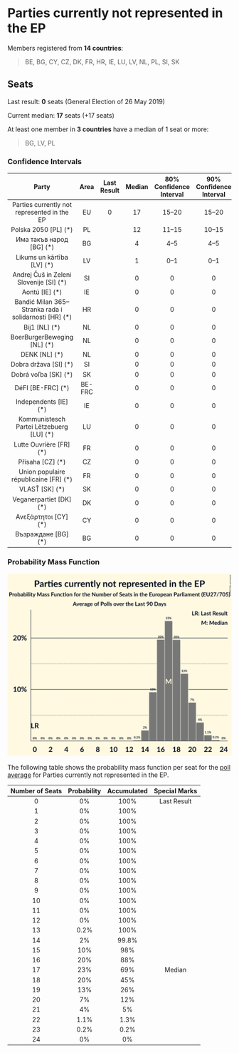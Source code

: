 # Parties currently not represented in the EP

Members registered from **14 countries**:

> BE, BG, CY, CZ, DK, FR, HR, IE, LU, LV, NL, PL, SI, SK

## Seats

Last result: **0** seats (General Election of 26 May 2019)

Current median: **17** seats (+17 seats)

At least one member in **3 countries** have a median of 1 seat or more:

> BG, LV, PL

### Confidence Intervals

| Party | Area | Last Result | Median | 80% Confidence Interval | 90% Confidence Interval | 95% Confidence Interval | 99% Confidence Interval |
|:-----:|:----:|:-----------:|:------:|:-----------------------:|:-----------------------:|:-----------------------:|:-----------------------:|
| Parties currently not represented in the EP | EU | 0 | 17 | 15–20 | 15–20 | 15–21 | 14–22 |
| Polska 2050 [PL] (*) | PL | | 12 | 11–15 | 10–15 | 10–16 | 10–17 |
| Има такъв народ [BG] (*) | BG | | 4 | 4–5 | 4–5 | 4–5 | 3–5 |
| Likums un kārtība [LV] (*) | LV | | 1 | 0–1 | 0–1 | 0–1 | 0–1 |
| Andrej Čuš in Zeleni Slovenije [SI] (*) | SI | | 0 | 0 | 0 | 0 | 0 |
| Aontú [IE] (*) | IE | | 0 | 0 | 0 | 0 | 0 |
| Bandić Milan 365–Stranka rada i solidarnosti [HR] (*) | HR | | 0 | 0 | 0 | 0 | 0 |
| Bij1 [NL] (*) | NL | | 0 | 0 | 0 | 0 | 0 |
| BoerBurgerBeweging [NL] (*) | NL | | 0 | 0 | 0 | 0 | 0 |
| DENK [NL] (*) | NL | | 0 | 0 | 0 | 0 | 0 |
| Dobra država [SI] (*) | SI | | 0 | 0 | 0 | 0 | 0 |
| Dobrá voľba [SK] (*) | SK | | 0 | 0 | 0 | 0 | 0 |
| DéFI [BE-FRC] (*) | BE-FRC | | 0 | 0 | 0 | 0 | 0 |
| Independents [IE] (*) | IE | | 0 | 0 | 0 | 0 | 0–1 |
| Kommunistesch Partei Lëtzebuerg [LU] (*) | LU | | 0 | 0 | 0 | 0 | 0 |
| Lutte Ouvrière [FR] (*) | FR | | 0 | 0 | 0 | 0 | 0 |
| Přísaha [CZ] (*) | CZ | | 0 | 0 | 0 | 0 | 0 |
| Union populaire républicaine [FR] (*) | FR | | 0 | 0 | 0 | 0 | 0 |
| VLASŤ [SK] (*) | SK | | 0 | 0 | 0 | 0 | 0 |
| Veganerpartiet [DK] (*) | DK | | 0 | 0 | 0 | 0 | 0 |
| Ανεξάρτητοι [CY] (*) | CY | | 0 | 0 | 0 | 0 | 0–1 |
| Възраждане [BG] (*) | BG | | 0 | 0 | 0 | 0 | 0 |

### Probability Mass Function

![Graph with seats probability mass function not yet produced](average-2021-06-30-seats-pmf-partiescurrentlynotrepresentedintheep.png "Seats Probability Mass Function")

The following table shows the probability mass function per seat for the [poll average](average-2021-06-30.html) for Parties currently not represented in the EP.

| Number of Seats | Probability | Accumulated | Special Marks |
|:---------------:|:-----------:|:-----------:|:-------------:|
| 0 | 0% | 100% | Last Result |
| 1 | 0% | 100% |  |
| 2 | 0% | 100% |  |
| 3 | 0% | 100% |  |
| 4 | 0% | 100% |  |
| 5 | 0% | 100% |  |
| 6 | 0% | 100% |  |
| 7 | 0% | 100% |  |
| 8 | 0% | 100% |  |
| 9 | 0% | 100% |  |
| 10 | 0% | 100% |  |
| 11 | 0% | 100% |  |
| 12 | 0% | 100% |  |
| 13 | 0.2% | 100% |  |
| 14 | 2% | 99.8% |  |
| 15 | 10% | 98% |  |
| 16 | 20% | 88% |  |
| 17 | 23% | 69% | Median |
| 18 | 20% | 45% |  |
| 19 | 13% | 26% |  |
| 20 | 7% | 12% |  |
| 21 | 4% | 5% |  |
| 22 | 1.1% | 1.3% |  |
| 23 | 0.2% | 0.2% |  |
| 24 | 0% | 0% |  |


